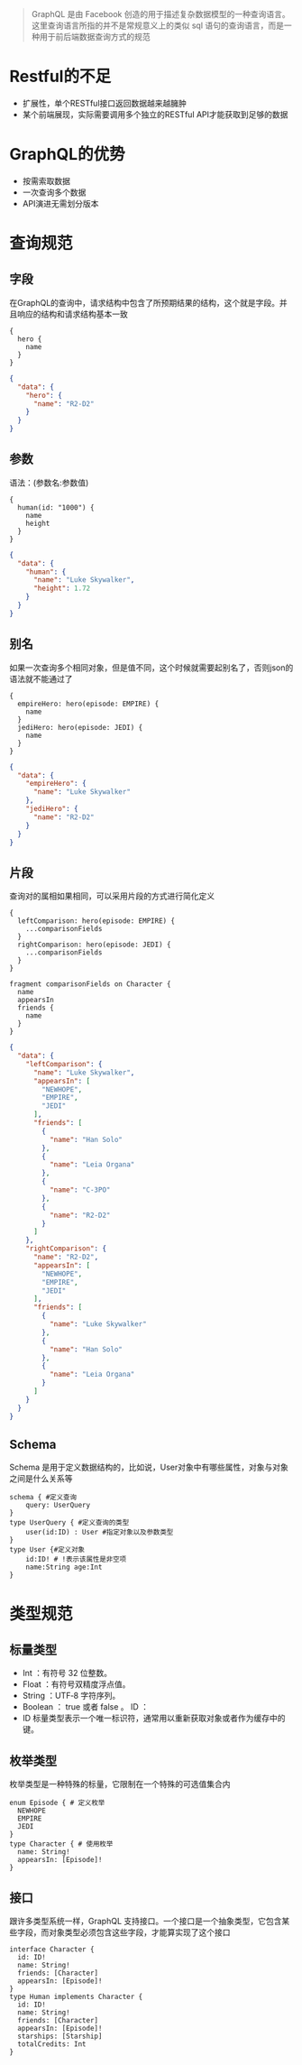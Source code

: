 > GraphQL 是由 Facebook 创造的用于描述复杂数据模型的一种查询语言。这里查询语言所指的并不是常规意义上的类似 sql 语句的查询语言，而是一种用于前后端数据查询方式的规范

# Restful的不足

- 扩展性，单个RESTful接口返回数据越来越臃肿
- 某个前端展现，实际需要调用多个独立的RESTful API才能获取到足够的数据

# GraphQL的优势

- 按需索取数据
- 一次查询多个数据
- API演进无需划分版本

# 查询规范

## 字段

在GraphQL的查询中，请求结构中包含了所预期结果的结构，这个就是字段。并且响应的结构和请求结构基本一致

```gql
{
  hero {
    name
  }
}
```

```json
{
  "data": {
    "hero": {
      "name": "R2-D2"
    }
  }
}
```

## 参数

语法：(参数名:参数值)

```gql
{
  human(id: "1000") {
    name
    height
  }
}
```

```json
{
  "data": {
    "human": {
      "name": "Luke Skywalker",
      "height": 1.72
    }
  }
}
```

## 别名

如果一次查询多个相同对象，但是值不同，这个时候就需要起别名了，否则json的语法就不能通过了

```gql
{
  empireHero: hero(episode: EMPIRE) {
    name
  }
  jediHero: hero(episode: JEDI) {
    name
  }
}
```

```json
{
  "data": {
    "empireHero": {
      "name": "Luke Skywalker"
    },
    "jediHero": {
      "name": "R2-D2"
    }
  }
}
```

## 片段

查询对的属相如果相同，可以采用片段的方式进行简化定义

```gql
{
  leftComparison: hero(episode: EMPIRE) {
    ...comparisonFields
  }
  rightComparison: hero(episode: JEDI) {
    ...comparisonFields
  }
}

fragment comparisonFields on Character {
  name
  appearsIn
  friends {
    name
  }
}
```

```json
{
  "data": {
    "leftComparison": {
      "name": "Luke Skywalker",
      "appearsIn": [
        "NEWHOPE",
        "EMPIRE",
        "JEDI"
      ],
      "friends": [
        {
          "name": "Han Solo"
        },
        {
          "name": "Leia Organa"
        },
        {
          "name": "C-3PO"
        },
        {
          "name": "R2-D2"
        }
      ]
    },
    "rightComparison": {
      "name": "R2-D2",
      "appearsIn": [
        "NEWHOPE",
        "EMPIRE",
        "JEDI"
      ],
      "friends": [
        {
          "name": "Luke Skywalker"
        },
        {
          "name": "Han Solo"
        },
        {
          "name": "Leia Organa"
        }
      ]
    }
  }
}
```

## Schema

Schema 是用于定义数据结构的，比如说，User对象中有哪些属性，对象与对象之间是什么关系等

```gql
schema { #定义查询 
    query: UserQuery 
}
type UserQuery { #定义查询的类型 
    user(id:ID) : User #指定对象以及参数类型 
}
type User {#定义对象 
    id:ID! # !表示该属性是非空项 
    name:String age:Int 
}
```

# 类型规范

## 标量类型

- Int ：有符号 32 位整数。
- Float ：有符号双精度浮点值。
- String ：UTF‐8 字符序列。
- Boolean ： true 或者 false 。 ID ：
- ID 标量类型表示一个唯一标识符，通常用以重新获取对象或者作为缓存中的键。

## 枚举类型

枚举类型是一种特殊的标量，它限制在一个特殊的可选值集合内

```gql
enum Episode { # 定义枚举
  NEWHOPE
  EMPIRE
  JEDI
}
type Character { # 使用枚举
  name: String!
  appearsIn: [Episode]!
}
```

## 接口

跟许多类型系统一样，GraphQL 支持接口。一个接口是一个抽象类型，它包含某些字段，而对象类型必须包含这些字段，才能算实现了这个接口

```gql
interface Character {
  id: ID!
  name: String!
  friends: [Character]
  appearsIn: [Episode]!
}
type Human implements Character {
  id: ID!
  name: String!
  friends: [Character]
  appearsIn: [Episode]!
  starships: [Starship]
  totalCredits: Int
}
```


